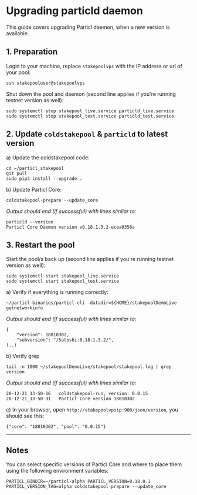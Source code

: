 # Upgrading particld daemon

This guide covers upgrading Particl daemon, when a new version is available.

## 1. Preparation

Login to your machine, replace `stakepoolvps` with the IP address or url of your pool:

    ssh stakepooluser@stakepoolvps

Shut down the pool and daemon (second line applies if you're running testnet version as well):

    sudo systemctl stop stakepool_live.service particld_live.service
    sudo systemctl stop stakepool_test.service particld_test.service

## 2. Update `coldstakepool` & `particld` to latest version

a) Update the coldstakepool code:

    cd ~/particl_stakepool
    git pull
    sudo pip3 install --upgrade .

b) Update Particl Core:

    coldstakepool-prepare --update_core

*Output should end (if successful) with lines similar to:*

    particld --version
    Particl Core Daemon version v0.18.1.3.2-ecea0356a

## 3. Restart the pool

Start the pool/s back up (second line applies if you're running testnet version as well):

    sudo systemctl start stakepool_live.service
    sudo systemctl start stakepool_test.service

a) Verify if everything is running correctly:

    ~/particl-binaries/particl-cli -datadir=${HOME}/stakepoolDemoLive getnetworkinfo

*Output should end (if successful) with lines similar to:*

    {
        "version": 18010302,
        "subversion": "/Satoshi:0.18.1.3.2/",
    (..)

b) Verify grep

    tail -n 1000 ~/stakepoolDemoLive/stakepool/stakepool.log | grep version

*Output should end (if successful) with lines similar to:*

    20-12-21_13-50-16	coldstakepool-run, version: 0.0.15
    20-12-21_13-50-31	Particl Core version 18010302

c) In your browser, open `http://stakepoolvpsip:900/json/version`, you should see this:

    {"core": "18010302", "pool": "0.0.15"}

----

## Notes

You can select specific versions of Particl Core and where to place them using the following environment variables:

    PARTICL_BINDIR=~/particl-alpha PARTICL_VERSION=0.18.0.1 PARTICL_VERSION_TAG=alpha coldstakepool-prepare --update_core
